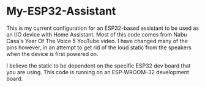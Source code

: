 # My-ESP32-Assistant
This is my current configuration for an ESP32-based assistant to be used as an I/O device with Home Assistant.
Most of this code comes from Nabu Casa's Year Of The Voice 5 YouTube video.  I have changed many of the pins however, in an attempt to get rid of the loud static from the speakers when the device is first powered on.

I believe the static to be dependent on the specific ESP32 dev board that you are using.
This code is running on an ESP-WROOM-32 development board.
